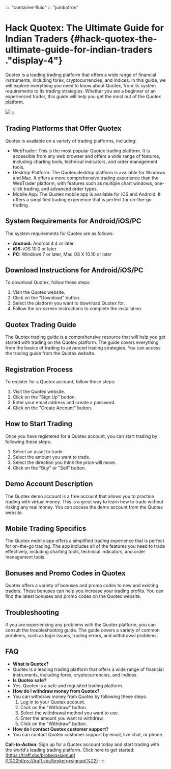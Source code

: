 :::: \"container-fluid\"
::: \"jumbotron\"
# Hack Quotex: The Ultimate Guide for Indian Traders {#hack-quotex-the-ultimate-guide-for-indian-traders ."display-4"}

Quotex is a leading trading platform that offers a wide range of
financial instruments, including forex, cryptocurrencies, and indices.
In this guide, we will explore everything you need to know about Quotex,
from its system requirements to its trading strategies. Whether you are
a beginner or an experienced trader, this guide will help you get the
most out of the Quotex platform.

[![](https://static.quotex.io/files/4_en/300_250.jpg)](https://traff.sbs/brokerqxlid)
:::

## Trading Platforms that Offer Quotex

Quotex is available on a variety of trading platforms, including:

-   WebTrader: This is the most popular Quotex trading platform. It is
    accessible from any web browser and offers a wide range of features,
    including charting tools, technical indicators, and order management
    tools.
-   Desktop Platform: The Quotex desktop platform is available for
    Windows and Mac. It offers a more comprehensive trading experience
    than the WebTrader platform, with features such as multiple chart
    windows, one-click trading, and advanced order types.
-   Mobile App: The Quotex mobile app is available for iOS and Android.
    It offers a simplified trading experience that is perfect for
    on-the-go trading.

## System Requirements for Android/iOS/PC

The system requirements for Quotex are as follows:

-   **Android:** Android 4.4 or later
-   **iOS:** iOS 10.0 or later
-   **PC:** Windows 7 or later, Mac OS X 10.10 or later

## Download Instructions for Android/iOS/PC

To download Quotex, follow these steps:

1.  Visit the Quotex website.
2.  Click on the "Download" button.
3.  Select the platform you want to download Quotex for.
4.  Follow the on-screen instructions to complete the installation.

## Quotex Trading Guide

The Quotex trading guide is a comprehensive resource that will help you
get started with trading on the Quotex platform. The guide covers
everything from the basics of trading to advanced trading strategies.
You can access the trading guide from the Quotex website.

## Registration Process

To register for a Quotex account, follow these steps:

1.  Visit the Quotex website.
2.  Click on the "Sign Up" button.
3.  Enter your email address and create a password.
4.  Click on the "Create Account" button.

## How to Start Trading

Once you have registered for a Quotex account, you can start trading by
following these steps:

1.  Select an asset to trade.
2.  Select the amount you want to trade.
3.  Select the direction you think the price will move.
4.  Click on the "Buy" or "Sell" button.

## Demo Account Description

The Quotex demo account is a free account that allows you to practice
trading with virtual money. This is a great way to learn how to trade
without risking any real money. You can access the demo account from the
Quotex website.

## Mobile Trading Specifics

The Quotex mobile app offers a simplified trading experience that is
perfect for on-the-go trading. The app includes all of the features you
need to trade effectively, including charting tools, technical
indicators, and order management tools.

## Bonuses and Promo Codes in Quotex

Quotex offers a variety of bonuses and promo codes to new and existing
traders. These bonuses can help you increase your trading profits. You
can find the latest bonuses and promo codes on the Quotex website.

## Troubleshooting

If you are experiencing any problems with the Quotex platform, you can
consult the troubleshooting guide. The guide covers a variety of common
problems, such as login issues, trading errors, and withdrawal problems.

## FAQ

-   **What is Quotex?**
-   Quotex is a leading trading platform that offers a wide range of
    financial instruments, including forex, cryptocurrencies, and
    indices.
-   **Is Quotex safe?**
-   Yes, Quotex is a safe and regulated trading platform.
-   **How do I withdraw money from Quotex?**
-   You can withdraw money from Quotex by following these steps:
    1.  Log in to your Quotex account.
    2.  Click on the "Withdraw" button.
    3.  Select the withdrawal method you want to use.
    4.  Enter the amount you want to withdraw.
    5.  Click on the "Withdraw" button.
-   **How do I contact Quotex customer support?**
-   You can contact Quotex customer support by email, live chat, or
    phone.

**Call-to-Action:** Sign up for a Quotex account today and start trading
with the world\'s leading trading platform. Click here to get started:
[https://traff.sbs/brokerqxsignup](\%22https://traff.sbs/brokerqxsignup\%22)
::::

